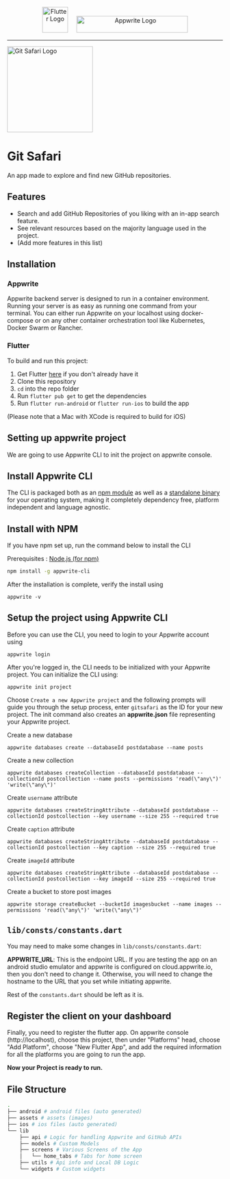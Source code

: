 <p  align="center">
<a  href="https://flutter.dev"  target="_blank"><img  height="60"  src="https://static.wikia.nocookie.net/logo-timeline/images/c/cf/4B4A9751-D2BF-4A93-BDCC-CDCA5326B65F.png/revision/latest/scale-to-width-down/1124?cb=20210426191500"  alt="Flutter Logo"></a> <a>&nbsp;&nbsp;&nbsp;</a>
<a  href="https://appwrite.io"  target="_blank"><img  width="260"  height="39"  src="https://appwrite.io/images/logos/appwrite.svg"  alt="Appwrite Logo"></a>
<hr>
<img  height="200"   src="assets/logo/gitsafari_logo.png"  alt="Git Safari Logo">    
</p>

# Git Safari

An app made to explore and find new GitHub repositories.

## Features

- Search and add GitHub Repositories of you liking with an in-app search feature.
- See relevant resources based on the majority language used in the project.
- (Add more features in this list)
## Installation

### Appwrite

Appwrite backend server is designed to run in a container environment. Running your server is as easy as running one command from your terminal. You can either run Appwrite on your localhost using docker-compose or on any other container orchestration tool like Kubernetes, Docker Swarm or Rancher.

### Flutter

To build and run this project:

1. Get Flutter [here](https://docs.flutter.dev/get-started/install) if you don't already have it
2. Clone this repository
3. `cd` into the repo folder
4. Run `flutter pub get` to get the dependencies
5. Run `flutter run-android` or `flutter run-ios` to build the app

(Please note that a Mac with XCode is required to build for iOS)

## Setting up appwrite project

We are going to use Appwrite CLI to init the project on appwrite console.

## Install Appwrite CLI

The CLI is packaged both as an [npm module](https://www.npmjs.com/package/appwrite-cli) as well as a [standalone binary](https://github.com/appwrite/sdk-for-cli/releases/latest) for your operating system, making it completely dependency free, platform independent and language agnostic.

## Install with NPM

If you have npm set up, run the command below to install the CLI

Prerequisites : [Node.js (for npm)](https://nodejs.org/en/download)

```bash
npm install -g appwrite-cli
```


After the installation is complete, verify the install using

```cli
appwrite -v
```

## Setup the project using Appwrite CLI

Before you can use the CLI, you need to login to your Appwrite account using

```cli
appwrite login
```

After you're logged in, the CLI needs to be initialized with your Appwrite project. You can initialize the CLI using:

```cli
appwrite init project
```

Choose `Create a new Appwrite project` and the following prompts will guide you through the setup process, enter `gitsafari` as the ID for your new project. The init command also creates an **appwrite.json** file representing your Appwrite project.

Create a new database

```cli
appwrite databases create --databaseId postdatabase --name posts
```

Create a new collection

```cli
appwrite databases createCollection --databaseId postdatabase --collectionId postcollection --name posts --permissions 'read(\"any\")' 'write(\"any\")'
```

Create `username` attribute

```cli
appwrite databases createStringAttribute --databaseId postdatabase --collectionId postcollection --key username --size 255 --required true
```

Create `caption` attribute

```cli
appwrite databases createStringAttribute --databaseId postdatabase --collectionId postcollection --key caption --size 255 --required true
```

Create `imageId` attribute

```cli
appwrite databases createStringAttribute --databaseId postdatabase --collectionId postcollection --key imageId --size 255 --required true
```

Create a bucket to store post images

```cli
appwrite storage createBucket --bucketId imagesbucket --name images --permissions 'read(\"any\")' 'write(\"any\")'
```

## `lib/consts/constants.dart`

You may need to make some changes in `lib/consts/constants.dart`:

**APPWRITE_URL**: This is the endpoint URL. If you are testing the app on an android studio emulator and appwrite is configured on cloud.appwrite.io, then you don't need to change it. Otherwise, you will need to change the hostname to the URL that you set while initiating appwrite.

Rest of the `constants.dart` should be left as it is.

## Register the client on your dashboard

Finally, you need to register the flutter app. On appwrite console (http://localhost), choose this project, then under "Platforms" head, choose "Add Platform", choose "New Flutter App", and add the required information for all the platforms you are going to run the app.

**Now your Project is ready to run.**

## File Structure

```bash
.
├── android # android files (auto generated)
├── assets # assets (images)
├── ios # ios files (auto generated)
└── lib
    ├── api # Logic for handling Appwrite and GitHub APIs
    ├── models # Custom Models
    ├── screens # Various Screens of the App
    │   └── home_tabs # Tabs for home screen
    ├── utils # Api info and Local DB Logic
    └── widgets # Custom widgets
```
